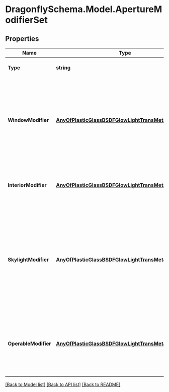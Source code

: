 
# DragonflySchema.Model.ApertureModifierSet

## Properties

Name | Type | Description | Notes
------------ | ------------- | ------------- | -------------
**Type** | **string** |  | [optional] [readonly] [default to "ApertureModifierSet"]
**WindowModifier** | [**AnyOfPlasticGlassBSDFGlowLightTransMetalVoidMirror**](AnyOfPlasticGlassBSDFGlowLightTransMetalVoidMirror.md) | A modifier object for apertures with an Outdoors boundary condition, False is_operable property, and Wall parent Face. | [optional] 
**InteriorModifier** | [**AnyOfPlasticGlassBSDFGlowLightTransMetalVoidMirror**](AnyOfPlasticGlassBSDFGlowLightTransMetalVoidMirror.md) | A modifier object for apertures with a Surface boundary condition. | [optional] 
**SkylightModifier** | [**AnyOfPlasticGlassBSDFGlowLightTransMetalVoidMirror**](AnyOfPlasticGlassBSDFGlowLightTransMetalVoidMirror.md) | A modifier object for apertures with an Outdoors boundary condition, False is_operable property, and a RoofCeiling or Floor face type for their parent face. | [optional] 
**OperableModifier** | [**AnyOfPlasticGlassBSDFGlowLightTransMetalVoidMirror**](AnyOfPlasticGlassBSDFGlowLightTransMetalVoidMirror.md) | A modifier object for apertures with an Outdoors boundary condition and a True is_operable property. | [optional] 

[[Back to Model list]](../README.md#documentation-for-models)
[[Back to API list]](../README.md#documentation-for-api-endpoints)
[[Back to README]](../README.md)

